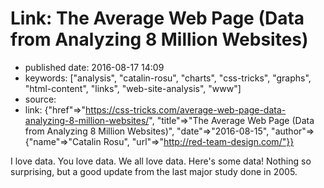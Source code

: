 # Link: The Average Web Page (Data from Analyzing 8 Million Websites)

- published date: 2016-08-17 14:09
- keywords: ["analysis", "catalin-rosu", "charts", "css-tricks", "graphs", "html-content", "links", "web-site-analysis", "www"]
- source: 
- link: {"href"=>"https://css-tricks.com/average-web-page-data-analyzing-8-million-websites/", "title"=>"The Average Web Page (Data from Analyzing 8 Million Websites)", "date"=>"2016-08-15", "author"=>{"name"=>"Catalin Rosu", "url"=>"http://red-team-design.com/"}}



I love data. You love data. We all love data. Here's some data!
Nothing so surprising, but a good update from the last major study
done in 2005.
